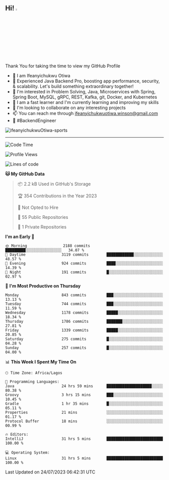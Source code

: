 <!-- BLOG-POST-LIST:START --><!-- BLOG-POST-LIST:END -->

## Hi! <img src="https://media.giphy.com/media/hvRJCLFzcasrR4ia7z/giphy.gif" width="4%"> 

Thank You for taking the time to view my GitHub Profile

- 👋 I am Ifeanyichukwu Otiwa
- 🚀 Experienced Java Backend Pro, boosting app performance, security, & scalability. Let's build something extraordinary together!
- 👀 I'm interested in Problem Solving, Java, Microservices with Spring, Spring Boot, MySQL, gRPC, REST, Kafka, git, Docker, and Kubernetes
- 🌱 I am a fast learner and I'm currently learning and improving my skills
- 💞️ I'm looking to collaborate on any interesting projects
- 📫 You can reach me through ifeanyichukwuotiwa.winson@gmail.com
- 🚀 #BackendEngineer

<p align="left" marginTop="10px"> <img src="https://komarev.com/ghpvc/?username=ifeanyichukwuOtiwa-sports&label=Profile%20views&color=0e75b6&style=for-the-badge" alt="ifeanyichukwuOtiwa-sports" /> </p>

***

<!--START_SECTION:waka-->
![Code Time](http://img.shields.io/badge/Code%20Time-1%2C523%20hrs%206%20mins-blue)

![Profile Views](http://img.shields.io/badge/Profile%20Views-7-blue)

![Lines of code](https://img.shields.io/badge/From%20Hello%20World%20I%27ve%20Written-2.8%20million%20lines%20of%20code-blue)

**🐱 My GitHub Data** 

> 📦 2.2 kB Used in GitHub's Storage 
 > 
> 🏆 354 Contributions in the Year 2023
 > 
> 🚫 Not Opted to Hire
 > 
> 📜 55 Public Repositories 
 > 
> 🔑 1 Private Repositories 
 > 
**I'm an Early 🐤** 

```text
🌞 Morning                2188 commits        █████████░░░░░░░░░░░░░░░░   34.07 % 
🌆 Daytime                3119 commits        ████████████░░░░░░░░░░░░░   48.57 % 
🌃 Evening                924 commits         ████░░░░░░░░░░░░░░░░░░░░░   14.39 % 
🌙 Night                  191 commits         █░░░░░░░░░░░░░░░░░░░░░░░░   02.97 % 
```
📅 **I'm Most Productive on Thursday** 

```text
Monday                   843 commits         ███░░░░░░░░░░░░░░░░░░░░░░   13.13 % 
Tuesday                  744 commits         ███░░░░░░░░░░░░░░░░░░░░░░   11.59 % 
Wednesday                1178 commits        █████░░░░░░░░░░░░░░░░░░░░   18.34 % 
Thursday                 1786 commits        ███████░░░░░░░░░░░░░░░░░░   27.81 % 
Friday                   1339 commits        █████░░░░░░░░░░░░░░░░░░░░   20.85 % 
Saturday                 275 commits         █░░░░░░░░░░░░░░░░░░░░░░░░   04.28 % 
Sunday                   257 commits         █░░░░░░░░░░░░░░░░░░░░░░░░   04.00 % 
```


📊 **This Week I Spent My Time On** 

```text
🕑︎ Time Zone: Africa/Lagos

💬 Programming Languages: 
Java                     24 hrs 59 mins      ████████████████████░░░░░   80.38 % 
Groovy                   3 hrs 15 mins       ███░░░░░░░░░░░░░░░░░░░░░░   10.45 % 
Gradle                   1 hr 35 mins        █░░░░░░░░░░░░░░░░░░░░░░░░   05.11 % 
Properties               21 mins             ░░░░░░░░░░░░░░░░░░░░░░░░░   01.17 % 
Protocol Buffer          18 mins             ░░░░░░░░░░░░░░░░░░░░░░░░░   00.99 % 

🔥 Editors: 
IntelliJ                 31 hrs 5 mins       █████████████████████████   100.00 % 

💻 Operating System: 
Linux                    31 hrs 5 mins       █████████████████████████   100.00 % 
```


 Last Updated on 24/07/2023 06:42:31 UTC
<!--END_SECTION:waka-->

<!--
<p align="center">
![trophy](https://github-profile-trophy.vercel.app/?username=ifeanyichukwuOtiwa-sports&theme=onedark) (https://github.com/ryo-ma/github-profile-trophy)
</p>
-->

<!---
ifeanyi-otiwa/ifeanyi-otiwa is a ✨ special ✨ repository because its `README.md` (this file) appears on your GitHub profile.
You can click the Preview link to take a look at your changes.
--->
